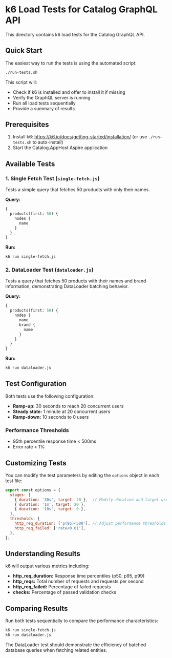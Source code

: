 # k6 Load Tests for Catalog GraphQL API

This directory contains k6 load tests for the Catalog GraphQL API.

## Quick Start

The easiest way to run the tests is using the automated script:

```bash
./run-tests.sh
```

This script will:

- Check if k6 is installed and offer to install it if missing
- Verify the GraphQL server is running
- Run all load tests sequentially
- Provide a summary of results

## Prerequisites

1. Install k6: https://k6.io/docs/getting-started/installation/ (or use `./run-tests.sh` to auto-install)
2. Start the Catalog.AppHost Aspire application

## Available Tests

### 1. Single Fetch Test (`single-fetch.js`)

Tests a simple query that fetches 50 products with only their names.

**Query:**
```graphql
{
  products(first: 50) {
    nodes {
      name
    }
  }
}
```

**Run:**
```bash
k6 run single-fetch.js
```

### 2. DataLoader Test (`dataloader.js`)

Tests a query that fetches 50 products with their names and brand information, demonstrating DataLoader batching behavior.

**Query:**
```graphql
{
  products(first: 50) {
    nodes {
      name
      brand {
        name
      }
    }
  }
}
```

**Run:**
```bash
k6 run dataloader.js
```

## Test Configuration

Both tests use the following configuration:

- **Ramp-up:** 30 seconds to reach 20 concurrent users
- **Steady state:** 1 minute at 20 concurrent users
- **Ramp-down:** 10 seconds to 0 users

### Performance Thresholds

- 95th percentile response time < 500ms
- Error rate < 1%

## Customizing Tests

You can modify the test parameters by editing the `options` object in each test file:

```javascript
export const options = {
  stages: [
    { duration: '30s', target: 20 },  // Modify duration and target users
    { duration: '1m', target: 20 },
    { duration: '10s', target: 0 },
  ],
  thresholds: {
    http_req_duration: ['p(95)<500'], // Adjust performance thresholds
    http_req_failed: ['rate<0.01'],
  },
};
```

## Understanding Results

k6 will output various metrics including:

- **http_req_duration:** Response time percentiles (p50, p95, p99)
- **http_reqs:** Total number of requests and requests per second
- **http_req_failed:** Percentage of failed requests
- **checks:** Percentage of passed validation checks

## Comparing Results

Run both tests sequentially to compare the performance characteristics:

```bash
k6 run single-fetch.js
k6 run dataloader.js
```

The DataLoader test should demonstrate the efficiency of batched database queries when fetching related entities.
